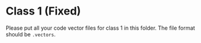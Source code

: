 # Class 1 (Fixed)
Please put all your code vector files for class 1 in this folder. The file format should be `.vectors`.
